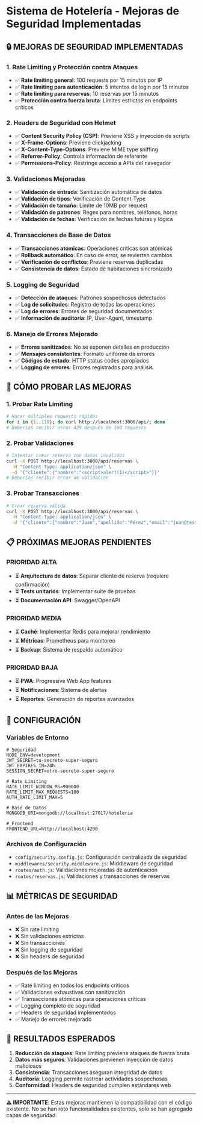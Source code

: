 # Sistema de Hotelería - Mejoras de Seguridad Implementadas

## 🔒 **MEJORAS DE SEGURIDAD IMPLEMENTADAS**

### **1. Rate Limiting y Protección contra Ataques**
- ✅ **Rate limiting general**: 100 requests por 15 minutos por IP
- ✅ **Rate limiting para autenticación**: 5 intentos de login por 15 minutos
- ✅ **Rate limiting para reservas**: 10 reservas por 15 minutos
- ✅ **Protección contra fuerza bruta**: Límites estrictos en endpoints críticos

### **2. Headers de Seguridad con Helmet**
- ✅ **Content Security Policy (CSP)**: Previene XSS y inyección de scripts
- ✅ **X-Frame-Options**: Previene clickjacking
- ✅ **X-Content-Type-Options**: Previene MIME type sniffing
- ✅ **Referrer-Policy**: Controla información de referente
- ✅ **Permissions-Policy**: Restringe acceso a APIs del navegador

### **3. Validaciones Mejoradas**
- ✅ **Validación de entrada**: Sanitización automática de datos
- ✅ **Validación de tipos**: Verificación de Content-Type
- ✅ **Validación de tamaño**: Límite de 10MB por request
- ✅ **Validación de patrones**: Regex para nombres, teléfonos, horas
- ✅ **Validación de fechas**: Verificación de fechas futuras y lógica

### **4. Transacciones de Base de Datos**
- ✅ **Transacciones atómicas**: Operaciones críticas son atómicas
- ✅ **Rollback automático**: En caso de error, se revierten cambios
- ✅ **Verificación de conflictos**: Previene reservas duplicadas
- ✅ **Consistencia de datos**: Estado de habitaciones sincronizado

### **5. Logging de Seguridad**
- ✅ **Detección de ataques**: Patrones sospechosos detectados
- ✅ **Log de solicitudes**: Registro de todas las operaciones
- ✅ **Log de errores**: Errores de seguridad documentados
- ✅ **Información de auditoría**: IP, User-Agent, timestamp

### **6. Manejo de Errores Mejorado**
- ✅ **Errores sanitizados**: No se exponen detalles en producción
- ✅ **Mensajes consistentes**: Formato uniforme de errores
- ✅ **Códigos de estado**: HTTP status codes apropiados
- ✅ **Logging de errores**: Errores registrados para análisis

## 🚀 **CÓMO PROBAR LAS MEJORAS**

### **1. Probar Rate Limiting**
```bash
# Hacer múltiples requests rápidos
for i in {1..110}; do curl http://localhost:3000/api/; done
# Deberías recibir error 429 después de 100 requests
```

### **2. Probar Validaciones**
```bash
# Intentar crear reserva con datos inválidos
curl -X POST http://localhost:3000/api/reservas \
  -H "Content-Type: application/json" \
  -d '{"cliente":{"nombre":"<script>alert(1)</script>"}}'
# Deberías recibir error de validación
```

### **3. Probar Transacciones**
```bash
# Crear reserva válida
curl -X POST http://localhost:3000/api/reservas \
  -H "Content-Type: application/json" \
  -d '{"cliente":{"nombre":"Juan","apellido":"Pérez","email":"juan@test.com","telefono":"123456789","documento":"12345678"},"habitacion":"ID_HABITACION","fechaEntrada":"2024-01-15","fechaSalida":"2024-01-17","precioPorNoche":100}'
```

## 📋 **PRÓXIMAS MEJORAS PENDIENTES**

### **PRIORIDAD ALTA**
- ⏳ **Arquitectura de datos**: Separar cliente de reserva (requiere confirmación)
- ⏳ **Tests unitarios**: Implementar suite de pruebas
- ⏳ **Documentación API**: Swagger/OpenAPI

### **PRIORIDAD MEDIA**
- ⏳ **Caché**: Implementar Redis para mejorar rendimiento
- ⏳ **Métricas**: Prometheus para monitoreo
- ⏳ **Backup**: Sistema de respaldo automático

### **PRIORIDAD BAJA**
- ⏳ **PWA**: Progressive Web App features
- ⏳ **Notificaciones**: Sistema de alertas
- ⏳ **Reportes**: Generación de reportes avanzados

## 🔧 **CONFIGURACIÓN**

### **Variables de Entorno**
```env
# Seguridad
NODE_ENV=development
JWT_SECRET=tu-secreto-super-seguro
JWT_EXPIRES_IN=24h
SESSION_SECRET=otro-secreto-super-seguro

# Rate Limiting
RATE_LIMIT_WINDOW_MS=900000
RATE_LIMIT_MAX_REQUESTS=100
AUTH_RATE_LIMIT_MAX=5

# Base de Datos
MONGODB_URI=mongodb://localhost:27017/hoteleria

# Frontend
FRONTEND_URL=http://localhost:4200
```

### **Archivos de Configuración**
- `config/security.config.js`: Configuración centralizada de seguridad
- `middlewares/security.middleware.js`: Middleware de seguridad
- `routes/auth.js`: Validaciones mejoradas de autenticación
- `routes/reservas.js`: Validaciones y transacciones de reservas

## 📊 **MÉTRICAS DE SEGURIDAD**

### **Antes de las Mejoras**
- ❌ Sin rate limiting
- ❌ Sin validaciones estrictas
- ❌ Sin transacciones
- ❌ Sin logging de seguridad
- ❌ Sin headers de seguridad

### **Después de las Mejoras**
- ✅ Rate limiting en todos los endpoints críticos
- ✅ Validaciones exhaustivas con sanitización
- ✅ Transacciones atómicas para operaciones críticas
- ✅ Logging completo de seguridad
- ✅ Headers de seguridad implementados
- ✅ Manejo de errores mejorado

## 🎯 **RESULTADOS ESPERADOS**

1. **Reducción de ataques**: Rate limiting previene ataques de fuerza bruta
2. **Datos más seguros**: Validaciones previenen inyección de datos maliciosos
3. **Consistencia**: Transacciones aseguran integridad de datos
4. **Auditoría**: Logging permite rastrear actividades sospechosas
5. **Conformidad**: Headers de seguridad cumplen estándares web

---

**⚠️ IMPORTANTE**: Estas mejoras mantienen la compatibilidad con el código existente. No se han roto funcionalidades existentes, solo se han agregado capas de seguridad.

